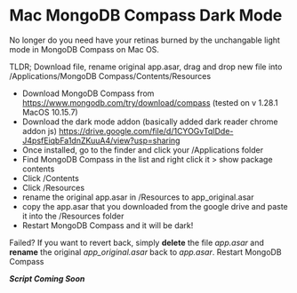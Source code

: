 # Mac MongoDB Compass Dark Mode
No longer do you need have your retinas burned by the unchangable light mode in MongoDB Compass on Mac OS.

TLDR; Download file, rename original app.asar, drag and drop new file into /Applications/MongoDB Compass/Contents/Resources

* Download MongoDB Compass from https://www.mongodb.com/try/download/compass (tested on v 1.28.1 MacOS 10.15.7)
* Download the dark mode addon (basically added dark reader chrome addon js)
https://drive.google.com/file/d/1CYOGvTqIDde-J4psfEiqbFa1dnZKuuA4/view?usp=sharing
* Once installed, go to the finder and click your /Applications folder
* Find MongoDB Compass in the list and right click it > show package contents
* Click /Contents
* Click /Resources
* rename the original app.asar in /Resources to app_original.asar
* copy the app.asar that you downloaded from the google drive and paste it into the /Resources folder
* Restart MongoDB Compass and it will be dark!

Failed?
If you want to revert back, simply **delete** the file _app.asar_ and **rename** the original _app_original.asar_ back to _app.asar_.
Restart MongoDB Compass

__*Script Coming Soon*__
